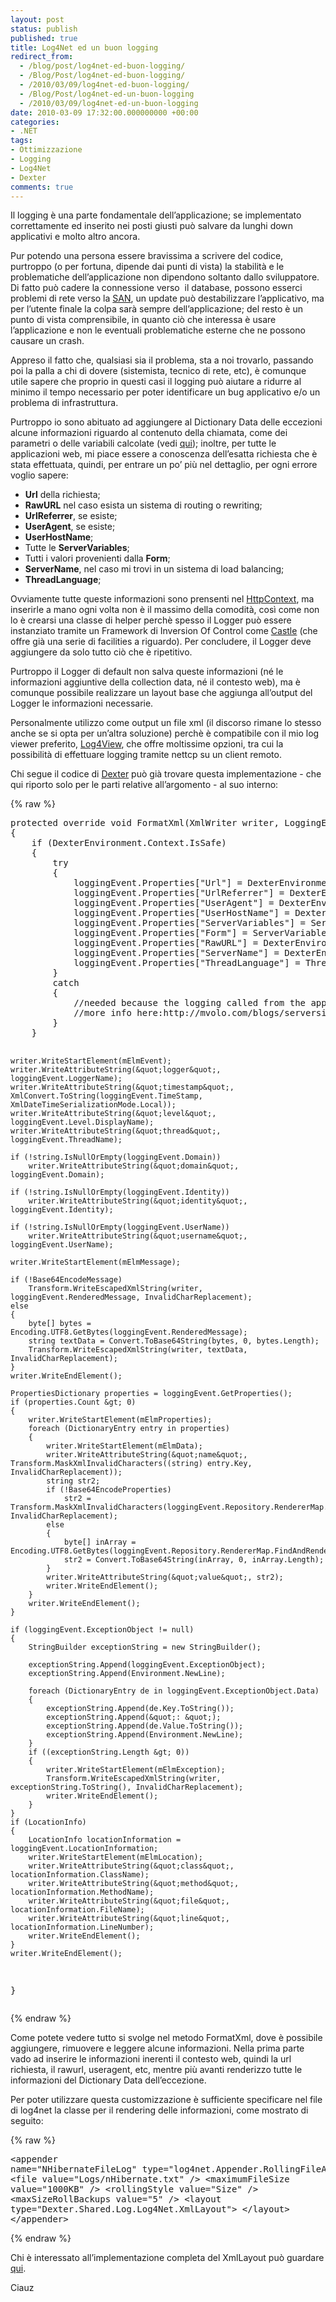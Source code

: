```yaml
---
layout: post
status: publish
published: true
title: Log4Net ed un buon logging
redirect_from: 
  - /blog/post/log4net-ed-buon-logging/
  - /Blog/Post/log4net-ed-buon-logging/
  - /2010/03/09/log4net-ed-buon-logging/
  - /Blog/Post/log4net-ed-un-buon-logging
  - /2010/03/09/log4net-ed-un-buon-logging
date: 2010-03-09 17:32:00.000000000 +00:00
categories:
- .NET
tags:
- Ottimizzazione
- Logging
- Log4Net
- Dexter
comments: true
---
```

<p>Il logging è una parte fondamentale dell’applicazione; se implementato correttamente ed inserito nei posti giusti può salvare da lunghi down applicativi e molto altro ancora.</p>  <p>Pur potendo una persona essere bravissima a scrivere del codice, purtroppo (o per fortuna, dipende dai punti di vista) la stabilità e le problematiche dell’applicazione non dipendono soltanto dallo sviluppatore. Di fatto può cadere la connessione verso&#160; il database, possono esserci problemi di rete verso la <a title="SAN (Storage area network)" href="http://en.wikipedia.org/wiki/Storage_area_network" rel="nofollow" target="_blank">SAN</a>, un update può destabilizzare l’applicativo, ma per l’utente finale la colpa sarà sempre dell’applicazione; del resto è un punto di vista comprensibile, in quanto ciò che interessa è usare l’applicazione e non le eventuali problematiche esterne che ne possono causare un crash.</p>  <p>Appreso il fatto che, qualsiasi sia il problema, sta a noi trovarlo, passando poi la palla a chi di dovere (sistemista, tecnico di rete, etc), è comunque utile sapere che proprio in questi casi il logging può aiutare a ridurre al minimo il tempo necessario per poter identificare un bug applicativo e/o un problema di infrastruttura.</p>  <p>Purtroppo io sono abituato ad aggiungere al Dictionary Data delle eccezioni alcune informazioni riguardo al contenuto della chiamata, come dei parametri o delle variabili calcolate (vedi <a title="ASP.NET HealthMonitoring e le informazioni aggiuntive delle eccezioni" href="http://tostring.it/blog/post/aspnet-healthmonitoring-e-le-informazioni-aggiuntive-delle-eccezioni" target="_blank">qui</a>); inoltre, per tutte le applicazioni web, mi piace essere a conoscenza dell’esatta richiesta che è stata effettuata, quindi, per entrare un po’ più nel dettaglio, per ogni errore voglio sapere:</p>  <ul>   <li><strong>Url</strong> della richiesta; </li>    <li><strong>RawURL</strong> nel caso esista un sistema di routing o rewriting; </li>    <li><strong>UrlReferrer</strong>, se esiste; </li>    <li><strong>UserAgent</strong>, se esiste; </li>    <li><strong>UserHostName</strong>; </li>    <li>Tutte le <strong>ServerVariables</strong>; </li>    <li>Tutti i valori provenienti dalla <strong>Form</strong>; </li>    <li><strong>ServerName</strong>, nel caso mi trovi in un sistema di load balancing; </li>    <li><strong>ThreadLanguage</strong>; </li> </ul>  <p>Ovviamente tutte queste informazioni sono prensenti nel <a title="HttpContext" href="http://msdn.microsoft.com/en-us/library/system.web.httpcontext.aspx" rel="nofollow" target="_blank">HttpContext</a>, ma inserirle a mano ogni volta non è il massimo della comodità, così come non lo è crearsi una classe di helper perchè spesso il Logger può essere instanziato tramite un Framework di Inversion Of Control come <a title="Catle Project" href="http://www.castleproject.org/" rel="nofollow" target="_blank">Castle</a> (che offre già una serie di facilities a riguardo). Per concludere, il Logger deve aggiungere da solo tutto ciò che è ripetitivo.</p>  <p>Purtroppo il Logger di default non salva queste informazioni (né le informazioni aggiuntive della collection data, né il contesto web), ma è comunque possibile realizzare un layout base che aggiunga all’output del Logger le informazioni necessarie.</p>  <p>Personalmente utilizzo come output un file xml (il discorso rimane lo stesso anche se si opta per un’altra soluzione) perchè è compatibile con il mio log viewer preferito, <a title="Log4View" href="http://www.log4view.com/" rel="nofollow" target="_blank">Log4View</a>, che offre moltissime opzioni, tra cui la possibilità di effettuare logging tramite nettcp su un client remoto.</p>  <p>Chi segue il codice di <a title="Dexter Blog Engine" href="http://dexterblogengine.codeplex.com/" rel="nofollow" target="_blank">Dexter</a> può già trovare questa implementazione - che qui riporto solo per le parti relative all’argomento - al suo interno:</p>  {% raw %}<pre class="brush: csharp; ruler: true;">protected override void FormatXml(XmlWriter writer, LoggingEvent loggingEvent)
{
    if (DexterEnvironment.Context.IsSafe)
    {
        try
        {
            loggingEvent.Properties[&quot;Url&quot;] = DexterEnvironment.Context.CurrentRequestUri;
            loggingEvent.Properties[&quot;UrlReferrer&quot;] = DexterEnvironment.Context.CurrentUrlReferrer;
            loggingEvent.Properties[&quot;UserAgent&quot;] = DexterEnvironment.Context.CurrentUserAgent;
            loggingEvent.Properties[&quot;UserHostName&quot;] = DexterEnvironment.Context.CurrentUserHostName;
            loggingEvent.Properties[&quot;ServerVariables&quot;] = ServerVariables(DexterEnvironment.Context.CurrentServerVariables);
            loggingEvent.Properties[&quot;Form&quot;] = ServerVariables(DexterEnvironment.Context.CurrentForm);
            loggingEvent.Properties[&quot;RawURL&quot;] = DexterEnvironment.Context.CurrentRawUrl;//ctx.Request.RawUrl;
            loggingEvent.Properties[&quot;ServerName&quot;] = DexterEnvironment.Context.CurrentServerMachineName;
            loggingEvent.Properties[&quot;ThreadLanguage&quot;] = Thread.CurrentThread.CurrentCulture.DisplayName;
        }
        catch
        {
            //needed because the logging called from the appliction start che throw a new exception
            //more info here:http://mvolo.com/blogs/serverside/archive/2007/11/10/Integrated-mode-Request-is-not-available-in-this-context-in-Application_5F00_Start.aspx
        }
    }

    writer.WriteStartElement(mElmEvent);
    writer.WriteAttributeString(&quot;logger&quot;, loggingEvent.LoggerName);
    writer.WriteAttributeString(&quot;timestamp&quot;, XmlConvert.ToString(loggingEvent.TimeStamp, XmlDateTimeSerializationMode.Local));
    writer.WriteAttributeString(&quot;level&quot;, loggingEvent.Level.DisplayName);
    writer.WriteAttributeString(&quot;thread&quot;, loggingEvent.ThreadName);
    
    if (!string.IsNullOrEmpty(loggingEvent.Domain))
        writer.WriteAttributeString(&quot;domain&quot;, loggingEvent.Domain);

    if (!string.IsNullOrEmpty(loggingEvent.Identity))
        writer.WriteAttributeString(&quot;identity&quot;, loggingEvent.Identity);

    if (!string.IsNullOrEmpty(loggingEvent.UserName))
        writer.WriteAttributeString(&quot;username&quot;, loggingEvent.UserName);

    writer.WriteStartElement(mElmMessage);

    if (!Base64EncodeMessage)
        Transform.WriteEscapedXmlString(writer, loggingEvent.RenderedMessage, InvalidCharReplacement);
    else
    {
        byte[] bytes = Encoding.UTF8.GetBytes(loggingEvent.RenderedMessage);
        string textData = Convert.ToBase64String(bytes, 0, bytes.Length);
        Transform.WriteEscapedXmlString(writer, textData, InvalidCharReplacement);
    }
    writer.WriteEndElement();
    
    PropertiesDictionary properties = loggingEvent.GetProperties();
    if (properties.Count &gt; 0)
    {
        writer.WriteStartElement(mElmProperties);
        foreach (DictionaryEntry entry in properties)
        {
            writer.WriteStartElement(mElmData);
            writer.WriteAttributeString(&quot;name&quot;, Transform.MaskXmlInvalidCharacters((string) entry.Key, InvalidCharReplacement));
            string str2;
            if (!Base64EncodeProperties)
                str2 = Transform.MaskXmlInvalidCharacters(loggingEvent.Repository.RendererMap.FindAndRender(entry.Value), InvalidCharReplacement);
            else
            {
                byte[] inArray = Encoding.UTF8.GetBytes(loggingEvent.Repository.RendererMap.FindAndRender(entry.Value));
                str2 = Convert.ToBase64String(inArray, 0, inArray.Length);
            }
            writer.WriteAttributeString(&quot;value&quot;, str2);
            writer.WriteEndElement();
        }
        writer.WriteEndElement();
    }
    
    if (loggingEvent.ExceptionObject != null)
    {
        StringBuilder exceptionString = new StringBuilder();

        exceptionString.Append(loggingEvent.ExceptionObject);
        exceptionString.Append(Environment.NewLine);

        foreach (DictionaryEntry de in loggingEvent.ExceptionObject.Data)
        {
            exceptionString.Append(de.Key.ToString());
            exceptionString.Append(&quot;: &quot;);
            exceptionString.Append(de.Value.ToString());
            exceptionString.Append(Environment.NewLine);
        }
        if ((exceptionString.Length &gt; 0))
        {
            writer.WriteStartElement(mElmException);
            Transform.WriteEscapedXmlString(writer, exceptionString.ToString(), InvalidCharReplacement);
            writer.WriteEndElement();
        }
    }
    if (LocationInfo)
    {
        LocationInfo locationInformation = loggingEvent.LocationInformation;
        writer.WriteStartElement(mElmLocation);
        writer.WriteAttributeString(&quot;class&quot;, locationInformation.ClassName);
        writer.WriteAttributeString(&quot;method&quot;, locationInformation.MethodName);
        writer.WriteAttributeString(&quot;file&quot;, locationInformation.FileName);
        writer.WriteAttributeString(&quot;line&quot;, locationInformation.LineNumber);
        writer.WriteEndElement();
    }
    writer.WriteEndElement();
}</pre>{% endraw %}

<p>Come potete vedere tutto si svolge nel metodo FormatXml, dove è possibile aggiungere, rimuovere e leggere alcune informazioni. Nella prima parte vado ad inserire le informazioni inerenti il contesto web, quindi la url richiesta, il rawurl, useragent, etc, mentre più avanti renderizzo tutte le informazioni del Dictionary Data dell’eccezione.</p>

<p>Per poter utilizzare questa customizzazione è sufficiente specificare nel file di log4net la classe per il rendering delle informazioni, come mostrato di seguito:</p>

{% raw %}<pre class="brush: xml; ruler: true;">&lt;appender name=&quot;NHibernateFileLog&quot; type=&quot;log4net.Appender.RollingFileAppender&quot;&gt;
    &lt;file value=&quot;Logs/nHibernate.txt&quot; /&gt;
    &lt;maximumFileSize value=&quot;1000KB&quot; /&gt;
    &lt;rollingStyle value=&quot;Size&quot; /&gt;
    &lt;maxSizeRollBackups value=&quot;5&quot; /&gt;
    &lt;layout type=&quot;Dexter.Shared.Log.Log4Net.XmlLayout&quot;&gt;
    &lt;/layout&gt;
&lt;/appender&gt;</pre>{% endraw %}

<p>Chi è interessato all’implementazione completa del XmlLayout può guardare <a title="XmlLayoutBase for extended log" href="http://dexterblogengine.codeplex.com/SourceControl/changeset/view/45891#634177" rel="nofollow" target="_blank">qui</a>.</p>

<p>Ciauz</p>
